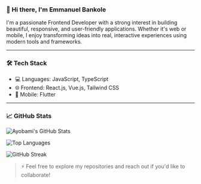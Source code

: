 ### 👋 Hi there, I'm Emmanuel Bankole

I'm a passionate Frontend Developer with a strong interest in building beautiful, responsive, and user-friendly applications. Whether it's web or mobile, I enjoy transforming ideas into real, interactive experiences using modern tools and frameworks.

---

### 🛠️ Tech Stack
- 💻 Languages: JavaScript, TypeScript
- 🌐 Frontend: React.js, Vue.js, Tailwind CSS
- 📱 Mobile: Flutter

---

### 📈 GitHub Stats

![Ayobami's GitHub Stats](https://github-readme-stats.vercel.app/api?username=Bankole614&show_icons=true&theme=radical)

![Top Languages](https://github-readme-stats.vercel.app/api/top-langs/?username=Bankole614&layout=compact&theme=radical)

![GitHub Streak](https://streak-stats.demolab.com?user=Bankole614&theme=radical)



> ⚡ Feel free to explore my repositories and reach out if you'd like to collaborate!

<!--
**Bankole614/Bankole614** is a ✨ _special_ ✨ repository because its `README.md` (this file) appears on your GitHub profile.

Here are some ideas to get you started:

- 🔭 I’m currently working on ...
- 🌱 I’m currently learning ...
- 👯 I’m looking to collaborate on ...
- 🤔 I’m looking for help with ...
- 💬 Ask me about ...
- 📫 How to reach me: ...
- 😄 Pronouns: ...
- ⚡ Fun fact: ...
-->
